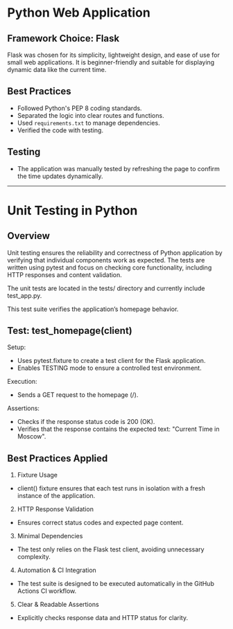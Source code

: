 # Python Web Application

## Framework Choice: Flask
Flask was chosen for its simplicity, lightweight design, and ease of use for small web applications. It is beginner-friendly and suitable for displaying dynamic data like the current time.

## Best Practices
- Followed Python's PEP 8 coding standards.
- Separated the logic into clear routes and functions.
- Used `requirements.txt` to manage dependencies.
- Verified the code with testing.

## Testing
- The application was manually tested by refreshing the page to confirm the time updates dynamically.

---

# Unit Testing in Python

## Overview

Unit testing ensures the reliability and correctness of Python application by verifying that individual components work as expected. The tests are written using pytest and focus on checking core functionality, including HTTP responses and content validation.

The unit tests are located in the tests/ directory and currently include test_app.py.

This test suite verifies the application’s homepage behavior.

## Test: test_homepage(client)

Setup:
-	Uses pytest.fixture to create a test client for the Flask application.
-	Enables TESTING mode to ensure a controlled test environment.

Execution:
-	Sends a GET request to the homepage (/).

Assertions:
-	Checks if the response status code is 200 (OK).
-	Verifies that the response contains the expected text: "Current Time in Moscow".

## Best Practices Applied
	
1.	Fixture Usage
- client() fixture ensures that each test runs in isolation with a fresh instance of the application.
2. HTTP Response Validation
- Ensures correct status codes and expected page content.
3. Minimal Dependencies
- The test only relies on the Flask test client, avoiding unnecessary complexity.
4.	Automation & CI Integration
-	The test suite is designed to be executed automatically in the GitHub Actions CI workflow.
5.	Clear & Readable Assertions
-	Explicitly checks response data and HTTP status for clarity.

